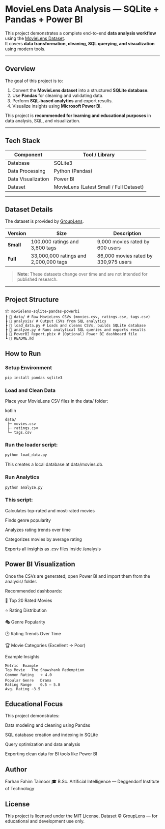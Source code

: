 # MovieLens Data Analysis — SQLite + Pandas + Power BI

This project demonstrates a complete end-to-end **data analysis workflow** using the [MovieLens Dataset](https://grouplens.org/datasets/movielens/).  
It covers **data transformation, cleaning, SQL querying, and visualization** using modern tools.

---

## Overview

The goal of this project is to:
1. Convert the **MovieLens dataset** into a structured **SQLite database**.
2. Use **Pandas** for cleaning and validating data.
3. Perform **SQL-based analytics** and export results.
4. Visualize insights using **Microsoft Power BI**.

This project is **recommended for learning and educational purposes** in data analysis, SQL, and visualization.

---

## Tech Stack

| Component | Tool / Library |
|------------|----------------|
| Database | SQLite3 |
| Data Processing | Python (Pandas) |
| Data Visualization | Power BI |
| Dataset | MovieLens (Latest Small / Full Dataset) |

---

## Dataset Details

The dataset is provided by [GroupLens](https://grouplens.org/datasets/movielens/).

| Version | Size | Description |
|----------|------|-------------|
| **Small** | 100,000 ratings and 3,600 tags | 9,000 movies rated by 600 users |
| **Full** | 33,000,000 ratings and 2,000,000 tags | 86,000 movies rated by 330,975 users |

> **Note:** These datasets change over time and are not intended for published research.

---

##  Project Structure
```
📦 movielens-sqlite-pandas-powerbi
┣ 📂 data/ # Raw MovieLens CSVs (movies.csv, ratings.csv, tags.csv)
┣ 📂 analysis/ # Output CSVs from SQL analytics
┣ 📜 load_data.py # Loads and cleans CSVs, builds SQLite database
┣ 📜 analyze.py # Runs analytical SQL queries and exports results
┣ 📜 PowerBI_Report.pbix # (Optional) Power BI dashboard file
┗ 📜 README.md
```


##  How to Run

### Setup Environment
```bash
pip install pandas sqlite3
```

### Load and Clean Data

Place your MovieLens CSV files in the data/ folder:

kotlin
```
data/
 ├─ movies.csv
 ├─ ratings.csv
 └─ tags.csv

 ```

### Run the loader script:

```bash
python load_data.py
```

This creates a local database at data/movies.db.

### Run Analytics
```bash
python analyze.py
```

### This script:

Calculates top-rated and most-rated movies

Finds genre popularity

Analyzes rating trends over time

Categorizes movies by average rating

Exports all insights as .csv files inside /analysis

## Power BI Visualization

Once the CSVs are generated, open Power BI and import them from the analysis/ folder.

Recommended dashboards:

🎥 Top 20 Rated Movies

⭐ Rating Distribution

🎭 Genre Popularity

🕒 Rating Trends Over Time

🏆 Movie Categories (Excellent → Poor)

Example Insights
```
Metric	Example
Top Movie	The Shawshank Redemption
Common Rating	⭐ 4.0
Popular Genre	Drama
Rating Range	0.5 – 5.0
Avg. Rating	~3.5
```

## Educational Focus

This project demonstrates:

Data modeling and cleaning using Pandas

SQL database creation and indexing in SQLite

Query optimization and data analysis

Exporting clean data for BI tools like Power BI

## Author
Farhan Fahim Taimoor
🎓 B.Sc. Artificial Intelligence — Deggendorf Institute of Technology

## License
This project is licensed under the MIT License.
Dataset © GroupLens — for educational and development use only.

